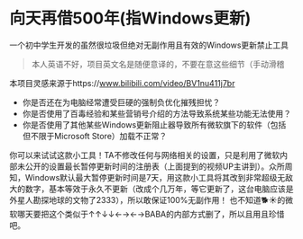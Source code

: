# 向天再借500年(指Windows更新)

一个初中学生开发的虽然很垃圾但绝对无副作用且有效的Windows更新禁止工具

> 本人英语不好，项目英文名是随便意译的，不要在意这些细节（手动滑稽

本项目灵感来源于https://www.bilibili.com/video/BV1nu411j7br

* 你是否还在为电脑经常遭受巨硬的强制负优化摧残担忧？
* 你是否使用了百毒经验和某些营销号介绍的方法导致系统某些功能无法使用？
* 你是否使用了其他某些Windows更新阻止器导致所有微软旗下的软件（包括但不限于Microsoft Store）加载不正常？

你可以来试试这款小工具！TA不修改任何与网络相关的设置，只是利用了微软内部未公开的设置最长暂停更新时间的注册表（上面提到的视频UP主讲到）。众所周知，Windows默认最大暂停更新时间是7天，用这款小工具将其改到非常超级无敌大的数字，基本等效于永久不更新（改成个几万年，等它更新了，这台电脑应该是外星人勘探地球的文物了2333），所以敢保证100%无副作用！
也不知道🐕☀的微软哪天要把这个类似于↑↑↓↓←→←→BABA的内部方式删了，所以且用且珍惜吧。

